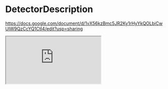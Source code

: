 # DetectorDescription
https://docs.google.com/document/d/1vX56kzBmc5JR2Ky1rHyYkQOLbiCwUIW9QzCcYQ1CtI4/edit?usp=sharing
<iframe src="https://docs.google.com/document/d/e/2PACX-1vTOVUnvzVIVtu_5ZemUXvwHwWQJGc7aeyG8iOIAcGZP41DpDq3qnT1TmoPvCYs_FKuT5R1mWta0kbPJ/pub?embedded=true"></iframe>
